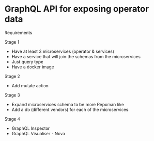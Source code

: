 # GraphQL API for exposing operator data

Requirements

Stage 1
- Have at least 3 microservices (operator & services)
- Have a service that will join the schemas from the microservices
- Just query type
- Have a docker image

Stage 2
- Add mutate action

Stage 3
- Expand microservices schema to be more Repoman like
- Add a db (different vendors) for each of the microservices

Stage 4
- GraphQL Inspector
- GraphQL Visualiser - Nova
